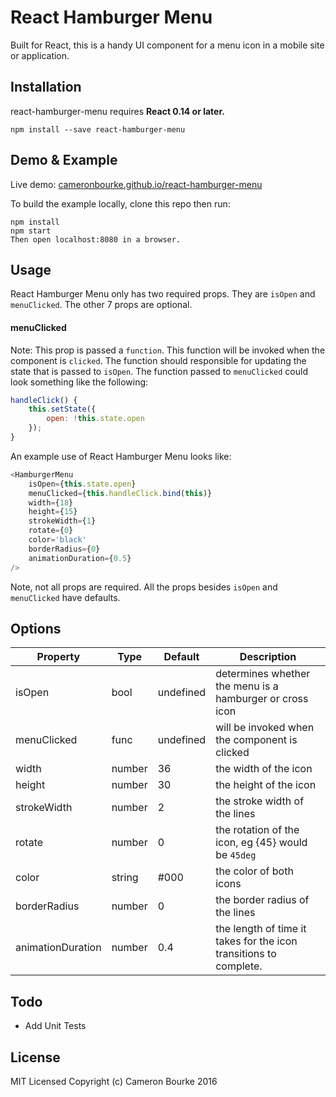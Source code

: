 React Hamburger Menu
=========================

Built for React, this is a handy UI component for a menu icon in a mobile site or application.

## Installation

react-hamburger-menu requires **React 0.14 or later.**

```
npm install --save react-hamburger-menu
```

## Demo & Example

Live demo: [cameronbourke.github.io/react-hamburger-menu](http://cameronbourke.github.io/react-hamburger-menu)

To build the example locally, clone this repo then run:

```
npm install
npm start
Then open localhost:8080 in a browser.
```

## Usage

React Hamburger Menu only has two required props. They are `isOpen` and `menuClicked`. The other 7 props are optional.

#### menuClicked

Note: This prop is passed a `function`. This function will be invoked when the component is `clicked`. The function should responsible for updating the state that is passed to `isOpen`. The function passed to `menuClicked` could look something like the following:

```js
handleClick() {
	this.setState({
		open: !this.state.open
	});
}
```

An example use of React Hamburger Menu looks like:

```js
<HamburgerMenu
	isOpen={this.state.open}
	menuClicked={this.handleClick.bind(this)}
	width={18}
	height={15}
	strokeWidth={1}
	rotate={0}
	color='black'
	borderRadius={0}
	animationDuration={0.5}
/>
```

Note, not all props are required. All the props besides `isOpen` and `menuClicked` have defaults.

## Options

Property  | Type | Default | Description
------------- | ------------- | --------- | ----------
isOpen            | bool   | undefined | determines whether the menu is a hamburger or cross icon
menuClicked       | func   | undefined | will be invoked when the component is clicked
width             | number | 36        | the width of the icon
height            | number | 30        | the height of the icon
strokeWidth       | number | 2         | the stroke width of the lines
rotate            | number | 0         | the rotation of the icon, eg {45} would be `45deg`
color             | string | #000      | the color of both icons
borderRadius      | number | 0         | the border radius of the lines
animationDuration | number | 0.4       | the length of time it takes for the icon transitions to complete.

## Todo

- Add Unit Tests

## License

MIT Licensed Copyright (c) Cameron Bourke 2016

